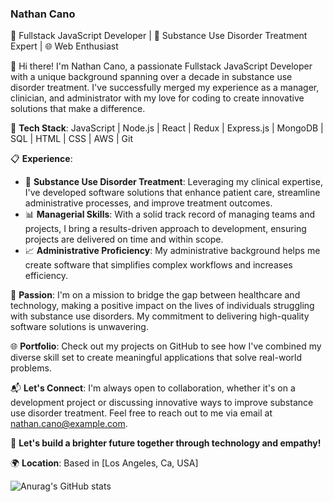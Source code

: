 ### Nathan Cano

🚀 Fullstack JavaScript Developer | 💼 Substance Use Disorder Treatment Expert | 🌐 Web Enthusiast

👋 Hi there! I'm Nathan Cano, a passionate Fullstack JavaScript Developer with a unique background spanning over a decade in substance use disorder treatment. I've successfully merged my experience as a manager, clinician, and administrator with my love for coding to create innovative solutions that make a difference.

🔧 **Tech Stack**: JavaScript | Node.js | React | Redux | Express.js | MongoDB | SQL | HTML | CSS | AWS | Git

📋 **Experience**: 
- 🏥 **Substance Use Disorder Treatment**: Leveraging my clinical expertise, I've developed software solutions that enhance patient care, streamline administrative processes, and improve treatment outcomes.
- 📊 **Managerial Skills**: With a solid track record of managing teams and projects, I bring a results-driven approach to development, ensuring projects are delivered on time and within scope.
- 📈 **Administrative Proficiency**: My administrative background helps me create software that simplifies complex workflows and increases efficiency.

🌟 **Passion**: I'm on a mission to bridge the gap between healthcare and technology, making a positive impact on the lives of individuals struggling with substance use disorders. My commitment to delivering high-quality software solutions is unwavering.

🌐 **Portfolio**: Check out my projects on GitHub to see how I've combined my diverse skill set to create meaningful applications that solve real-world problems.

📬 **Let's Connect**: I'm always open to collaboration, whether it's on a development project or discussing innovative ways to improve substance use disorder treatment. Feel free to reach out to me via email at nathan.cano@example.com.

🤝 **Let's build a brighter future together through technology and empathy!**

🌍 **Location**: Based in [Los Angeles, Ca, USA]

![Anurag's GitHub stats](https://github-readme-stats.vercel.app/api?username=anuraghazra&theme=dark&show_icons=true)
